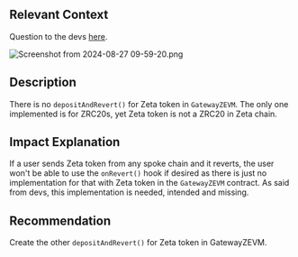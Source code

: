 ## Relevant Context

Question to the devs [here](https://cantina.xyz/code/80a33cf0-ad69-4163-a269-d27756aacb5e/comments#comment-a3d670ee-cb03-45eb-ab89-d4f28db2b5b3).

![Screenshot from 2024-08-27 09-59-20.png](https://imagedelivery.net/wtv4_V7VzVsxpAFaxzmpbw/c8926d9b-26f9-463f-fbd3-4570fee26a00/public) 

## Description

There is no `depositAndRevert()` for Zeta token in `GatewayZEVM`. The only one implemented is for ZRC20s, yet Zeta token is not a ZRC20 in Zeta chain.

## Impact Explanation

If a user sends Zeta token from any spoke chain and it reverts, the user won't be able to use the `onRevert()` hook if desired as there is just no implementation for that with Zeta token in the `GatewayZEVM` contract. As said from devs, this implementation is needed, intended and missing.

## Recommendation

Create the other `depositAndRevert()` for Zeta token in GatewayZEVM.
